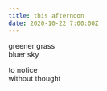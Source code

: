 ```yaml
---
title: this afternoon
date: 2020-10-22 7:00:00Z
---
```


greener grass  
bluer sky

to notice  
without thought
